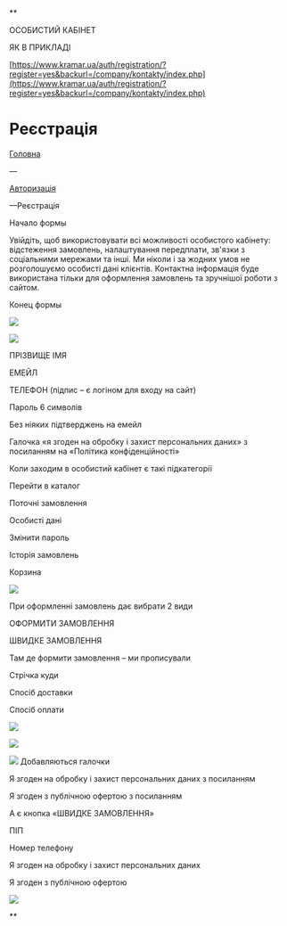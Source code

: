 **

ОСОБИСТИЙ КАБІНЕТ

  

ЯК В ПРИКЛАДІ

[https://www.kramar.ua/auth/registration/?register=yes&backurl=/company/kontakty/index.php](https://www.kramar.ua/auth/registration/?register=yes&backurl=/company/kontakty/index.php)

  

# Реєстрація

[Головна](https://www.kramar.ua/)

—

[Авторизація](https://www.kramar.ua/auth/)

—Реєстрація

Начало формы

Увійдіть, щоб використовувати всі можливості особистого кабінету: відстеження замовлень, налаштування передплати, зв'язки з соціальними мережами та інші. Ми ніколи і за жодних умов не розголошуємо особисті дані клієнтів. Контактна інформація буде використана тільки для оформлення замовлень та зручнішої роботи з сайтом.

Конец формы

  

![](https://lh7-us.googleusercontent.com/zcc-m-KWWV1RtvKDqtGyMMSquYDB3aLPvbOQ-TguGcwwyGb7SAILuFUuv8x0kXu7ZrQtGMxfgpWHbWa2kRvOIvp56cPABnZUWA47D1FR5e8LEZ4rExerSmJ17IpAlj2qoO7phjJTTJxm3lCpSIKM9A)

  

![](https://lh7-us.googleusercontent.com/E1fFHNpkSUNhN5ENd8ZP5zisr8zLHacfWaM3Q2D_PPTouWex9FgZJD1J5_ymEefDnPUQvR454VEuyILnby5Aln122c9pmkVYvtQr8O4t32frG_mDoj1nsyH3fZAv-C2yP-kzZHu8iKIDqwVtqIlR-Q)

ПРІЗВИЩЕ ІМЯ

ЕМЕЙЛ

ТЕЛЕФОН (підпис – є логіном для входу на сайт)

Пароль 6 символів

Без ніяких підтверджень на емейл

  

Галочка «я згоден на обробку і захист персональних даних» з посиланням на «Політика конфіденційності»

  

Коли заходим в особистий кабінет є такі підкатегорії

Перейти в каталог

Поточні замовлення

  

Особисті дані

Змінити пароль

Історія замовлень

Корзина 

  

![](https://lh7-us.googleusercontent.com/FWthFJzOi0JGFTre-PBrtHBNYf5_Ol75awSx3xyc5BXyuv6FDxeJIKFCeIaaySfO4hH2XVaGAIjr3_im-YTSu41Nd-WauqA2s06sjMvrR6uXlM5pOGAJaDahPktNIxuyoBhjvNS7GHgkoKf6hEOvDg)

  

При оформленні замовлень дає вибрати 2 види

ОФОРМИТИ ЗАМОВЛЕННЯ

ШВИДКЕ ЗАМОВЛЕННЯ

Там де формити замовлення – ми прописували

Стрічка куди

Спосіб доставки

Спосіб оплати

![](https://lh7-us.googleusercontent.com/rwgmZaPLDW3LPHfIZ6CaF_AzHY31DXP1dtGcvyXOPVQbocvDwEfAzTIXszuXgpJxjDtAyqbjTLjtM8rbGU_Av_43Skp0-wSm7BWb9hAf4b_4EIb99EFFypidA51vXsi9qRaPCFIKoraHH0bBs8k8QA)

![](https://lh7-us.googleusercontent.com/ZzgLnpA4-JJmLhkPZ7yJNuW7-MXBJr37KzCA-FxGmE87Ky__R40JTWtfYdcwCWNx1hOECpltHe3_rqTSDVL-cfMFjXEun5dgCux4MR3Q_KDSJE2Cys5fE4-FRYLMOksDbKaAb2NLokfZ48CL9wVHmQ)

  

![](https://lh7-us.googleusercontent.com/uf_TmjvCLwK9dARZvT1xOM2FoLhEkA3S2KM99qF6X3ur3oQftQ7fMv_67yZgH0720JG5v_qYPtaoiO1avxAeMm6WOn0yC0AetaeOdBxjOTLMp1mkDawEWfdCgWvhFfF2y6TxpCO1jc9V-vQ10sYqUw) Добавляються галочки 

Я згоден на обробку і захист персональних даних з посиланням

Я згоден з публічною офертою з посиланням

А є кнопка «ШВИДКЕ ЗАМОВЛЕННЯ»

ПІП

Номер телефону

Я згоден на обробку і захист персональних даних

Я згоден з публічною офертою

![](https://lh7-us.googleusercontent.com/N9z9hPi7JyALNSvJg9royjix_zxf91aQ0tlY4cvUSctYnCrqfZ0K6MB0gnm-U6OiWKQ-0IvHm6QdO519Idcl6WDbDCcpgKBKNUkd54IEFP63blYetDN9NIs7Ixc8QE26fs_Uhm4gB8WOEXEThJr76w)

**